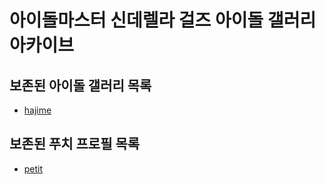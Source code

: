 # 아이돌마스터 신데렐라 걸즈 아이돌 갤러리 아카이브
## 보존된 아이돌 갤러리 목록
* [hajime](idols/hajime)
## 보존된 푸치 프로필 목록
* [petit](etc/puchi/petit)
